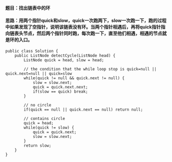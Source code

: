 #### 题目：找出链表中的环

#### 思路：用两个指针quick和slow，quick一次跑两下，slow一次跑一下，跑的过程中如果发现了空指针，说明该链表没有环。当两个指针相遇后，再将quick指针指向链表头节点，然后两个指针同时跑，每次跑一下，直至他们相遇，相遇的节点就是环的入口。


```
public class Solution {
    public ListNode detectCycle(ListNode head) {
        ListNode quick = head, slow = head;
        
        // the condition that the while loop stop is quick=null || quick.next=null || quick=slow
        while(quick != null && quick.next != null) {
            slow = slow.next;
            quick = quick.next.next;
            if(slow == quick) break;
        }
        
        // no circle 
        if(quick == null || quick.next == null) return null;
        
        // contains circle
        quick = head;
        while(quick != slow) {
            quick = quick.next;
            slow = slow.next;
        }
        return slow;
    }
}
```
